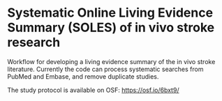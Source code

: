# Systematic Online Living Evidence Summary (SOLES) of in vivo stroke research
Workflow for developing a living evidence summary of the in vivo stroke literature. Currently the code can process systematic searches from PubMed and Embase, and remove duplicate studies.

The study protocol is available on OSF: https://osf.io/6bxt9/
